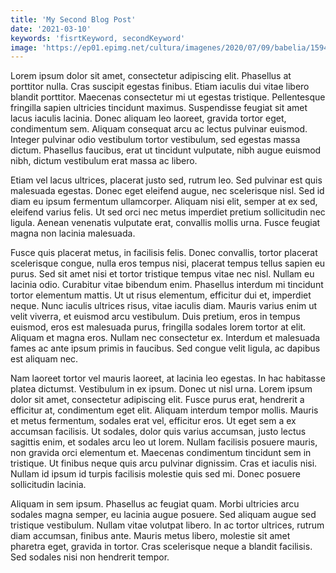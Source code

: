 ```yaml
---
title: 'My Second Blog Post'
date: '2021-03-10'
keywords: 'fisrtKeyword, secondKeyword'
image: 'https://ep01.epimg.net/cultura/imagenes/2020/07/09/babelia/1594283839_429585_1594285478_sumario_normal_recorte1.jpg'
---
```


Lorem ipsum dolor sit amet, consectetur adipiscing elit. Phasellus at porttitor nulla. Cras suscipit egestas finibus. Etiam iaculis dui vitae libero blandit porttitor. Maecenas consectetur mi ut egestas tristique. Pellentesque fringilla sapien ultricies tincidunt maximus. Suspendisse feugiat sit amet lacus iaculis lacinia. Donec aliquam leo laoreet, gravida tortor eget, condimentum sem. Aliquam consequat arcu ac lectus pulvinar euismod. Integer pulvinar odio vestibulum tortor vestibulum, sed egestas massa dictum. Phasellus faucibus, erat ut tincidunt vulputate, nibh augue euismod nibh, dictum vestibulum erat massa ac libero.

Etiam vel lacus ultrices, placerat justo sed, rutrum leo. Sed pulvinar est quis malesuada egestas. Donec eget eleifend augue, nec scelerisque nisl. Sed id diam eu ipsum fermentum ullamcorper. Aliquam nisi elit, semper at ex sed, eleifend varius felis. Ut sed orci nec metus imperdiet pretium sollicitudin nec ligula. Aenean venenatis vulputate erat, convallis mollis urna. Fusce feugiat magna non lacinia malesuada.

Fusce quis placerat metus, in facilisis felis. Donec convallis, tortor placerat scelerisque congue, nulla eros tempus nisi, placerat tempus tellus sapien eu purus. Sed sit amet nisi et tortor tristique tempus vitae nec nisl. Nullam eu lacinia odio. Curabitur vitae bibendum enim. Phasellus interdum mi tincidunt tortor elementum mattis. Ut ut risus elementum, efficitur dui et, imperdiet neque. Nunc iaculis ultrices risus, vitae iaculis diam. Mauris varius enim ut velit viverra, et euismod arcu vestibulum. Duis pretium, eros in tempus euismod, eros est malesuada purus, fringilla sodales lorem tortor at elit. Aliquam et magna eros. Nullam nec consectetur ex. Interdum et malesuada fames ac ante ipsum primis in faucibus. Sed congue velit ligula, ac dapibus est aliquam nec.

Nam laoreet tortor vel mauris laoreet, at lacinia leo egestas. In hac habitasse platea dictumst. Vestibulum in ex ipsum. Donec ut nisl urna. Lorem ipsum dolor sit amet, consectetur adipiscing elit. Fusce purus erat, hendrerit a efficitur at, condimentum eget elit. Aliquam interdum tempor mollis. Mauris et metus fermentum, sodales erat vel, efficitur eros. Ut eget sem a ex accumsan facilisis. Ut sodales, dolor quis varius accumsan, justo lectus sagittis enim, et sodales arcu leo ut lorem. Nullam facilisis posuere mauris, non gravida orci elementum et. Maecenas condimentum tincidunt sem in tristique. Ut finibus neque quis arcu pulvinar dignissim. Cras et iaculis nisi. Nullam id ipsum id turpis facilisis molestie quis sed mi. Donec posuere sollicitudin lacinia.

Aliquam in sem ipsum. Phasellus ac feugiat quam. Morbi ultricies arcu sodales magna semper, eu lacinia augue posuere. Sed aliquam augue sed tristique vestibulum. Nullam vitae volutpat libero. In ac tortor ultrices, rutrum diam accumsan, finibus ante. Mauris metus libero, molestie sit amet pharetra eget, gravida in tortor. Cras scelerisque neque a blandit facilisis. Sed sodales nisi non hendrerit tempor.
